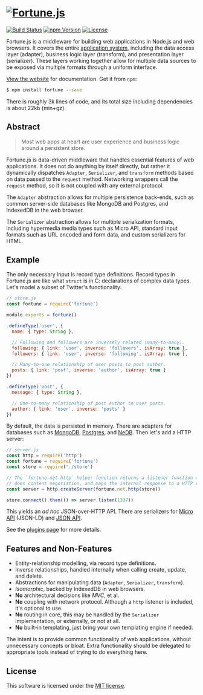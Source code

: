 # [![Fortune.js](https://fortunejs.github.io/fortune/assets/fortune_logo.svg)](http://fortunejs.com)

[![Build Status](https://img.shields.io/travis/fortunejs/fortune/master.svg?style=flat-square)](https://travis-ci.org/fortunejs/fortune)
[![npm Version](https://img.shields.io/npm/v/fortune.svg?style=flat-square)](https://www.npmjs.com/package/fortune)
[![License](https://img.shields.io/npm/l/fortune.svg?style=flat-square)](https://raw.githubusercontent.com/fortunejs/fortune/master/LICENSE)

Fortune.js is a middleware for building web applications in Node.js and web browsers. It covers the entire [application system](http://systems-analysis.net/architecture/introduction.html), including the data access layer (adapter), business logic layer (transform), and presentation layer (serializer). These layers working together allow for multiple data sources to be exposed via multiple formats through a uniform interface.

[View the website](http://fortunejs.com) for documentation. Get it from `npm`:

```sh
$ npm install fortune --save
```

There is roughly 3k lines of code, and its total size including dependencies is about 22kb (min+gz).


## Abstract

>Most web apps at heart are user experience and business logic around a persistent store.

Fortune.js is data-driven middleware that handles essential features of web applications. It does not do anything by itself directly, but rather it dynamically dispatches `Adapter`, `Serializer`, and `transform` methods based on data passed to the `request` method. Networking wrappers call the `request` method, so it is not coupled with any external protocol.

The `Adapter` abstraction allows for multiple persistence back-ends, such as common server-side databases like MongoDB and Postgres, and IndexedDB in the web browser.

The `Serializer` abstraction allows for multiple serialization formats, including hypermedia media types such as Micro API, standard input formats such as URL encoded and form data, and custom serializers for HTML.


## Example

The only necessary input is record type definitions. Record types in Fortune.js are like what `struct` is in C: declarations of complex data types. Let's model a subset of Twitter's functionality:

```js
// store.js
const fortune = require('fortune')

module.exports = fortune()

.defineType('user', {
  name: { type: String },

  // Following and followers are inversely related (many-to-many).
  following: { link: 'user', inverse: 'followers', isArray: true },
  followers: { link: 'user', inverse: 'following', isArray: true },

  // Many-to-one relationship of user posts to post author.
  posts: { link: 'post', inverse: 'author', isArray: true }
})

.defineType('post', {
  message: { type: String },

  // One-to-many relationship of post author to user posts.
  author: { link: 'user', inverse: 'posts' }
})
```

By default, the data is persisted in memory. There are adapters for databases such as [MongoDB](https://github.com/fortunejs/fortune-mongodb), [Postgres](https://github.com/fortunejs/fortune-postgres), and [NeDB](https://github.com/fortunejs/fortune-nedb). Then let's add a HTTP server:

```js
// server.js
const http = require('http')
const fortune = require('fortune')
const store = require('./store')

// The `fortune.net.http` helper function returns a listener function which
// does content negotiation, and maps the internal response to a HTTP response.
const server = http.createServer(fortune.net.http(store))

store.connect().then(() => server.listen(1337))
```

This yields an *ad hoc* JSON-over-HTTP API. There are serializers for [Micro API](https://github.com/fortunejs/fortune-micro-api) (JSON-LD) and [JSON API](https://github.com/fortunejs/fortune-json-api).

See the [plugins page](http://fortunejs.com/plugins/) for more details.


## Features and Non-Features

- Entity-relationship modelling, via record type definitions.
- Inverse relationships, handled internally when calling create, update, and delete.
- Abstractions for manipulating data (`Adapter`, `Serializer`, `transform`).
- *Isomorphic*, backed by IndexedDB in web browsers.
- **No** architectural decisions like *MVC*, et al.
- **No** coupling with network protocol. Although a `http` listener is included, it's optional to use.
- **No** routing in core, this may be handled by the `Serializer` implementation, or externally, or not at all.
- **No** built-in templating, just bring your own templating engine if needed.

The intent is to provide common functionality of web applications, without unnecessary concepts or bloat. Extra functionality should be delegated to appropriate tools instead of trying to do everything here.


## License

This software is licensed under the [MIT license](https://raw.githubusercontent.com/fortunejs/fortune/master/LICENSE).
